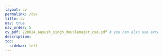 ```yaml
---
layout: cv
permalink: /cv/
title: cv
nav: true
nav_order: 5
cv_pdf: 220024_aayush_singh_doublemajor_cse.pdf # you can also use external links here
description: 
toc:
  sidebar: left
---
```

